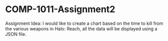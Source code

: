 # COMP-1011-Assignment2
Assignment Idea: I would like to create a chart based on the time to kill from the various weapons in Halo: Reach, all the data will be displayed using a JSON file.
